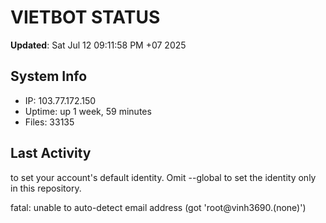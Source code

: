 # VIETBOT STATUS
**Updated**: Sat Jul 12 09:11:58 PM +07 2025

## System Info
- IP: 103.77.172.150
- Uptime: up 1 week, 59 minutes
- Files: 33135

## Last Activity

to set your account's default identity.
Omit --global to set the identity only in this repository.

fatal: unable to auto-detect email address (got 'root@vinh3690.(none)')
